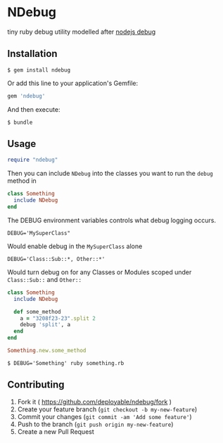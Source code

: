 # NDebug

tiny ruby debug utility modelled after [nodejs debug](https://github.com/visionmedia/debug)

## Installation

    $ gem install ndebug

Or add this line to your application's Gemfile:

```ruby
gem 'ndebug'
```

And then execute:

    $ bundle

## Usage

```ruby
require "ndebug"
```

Then you can include `NDebug` into the classes you want to run the `debug` method in

```ruby
class Something
  include NDebug
end
```

The DEBUG environment variables controls what debug logging occurs.

    DEBUG='MySuperClass"

Would enable debug in the `MySuperClass` alone

    DEBUG='Class::Sub::*, Other::*'

Would turn debug on for any Classes or Modules scoped under `Class::Sub::` and `Other::`

```ruby
class Something
  include NDebug

  def some_method
    a = "3208f23-23".split 2
    debug 'split', a
  end
end

Something.new.some_method
```

    $ DEBUG='Something' ruby something.rb


## Contributing

1. Fork it ( https://github.com/deployable/ndebug/fork )
2. Create your feature branch (`git checkout -b my-new-feature`)
3. Commit your changes (`git commit -am 'Add some feature'`)
4. Push to the branch (`git push origin my-new-feature`)
5. Create a new Pull Request
